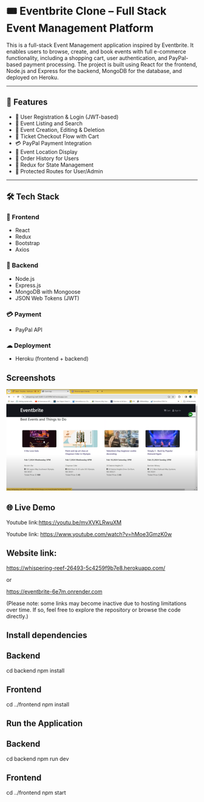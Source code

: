 # 🎟️ Eventbrite Clone – Full Stack Event Management Platform

This is a full-stack Event Management application inspired by Eventbrite. It enables users to browse, create, and book events with full e-commerce functionality, including a shopping cart, user authentication, and PayPal-based payment processing. The project is built using React for the frontend, Node.js and Express for the backend, MongoDB for the database, and deployed on Heroku.

---

## 📌 Features

- 👥 User Registration & Login (JWT-based)
- 🎫 Event Listing and Search
- 📝 Event Creation, Editing & Deletion
- 🛒 Ticket Checkout Flow with Cart
- 💳 PayPal Payment Integration
- 📍 Event Location Display
- 🧾 Order History for Users
- 🧠 Redux for State Management
- 🔐 Protected Routes for User/Admin

---

## 🛠 Tech Stack

### 🔹 Frontend
- React
- Redux
- Bootstrap
- Axios

### 🔸 Backend
- Node.js
- Express.js
- MongoDB with Mongoose
- JSON Web Tokens (JWT)

### 💳 Payment
- PayPal API

### ☁ Deployment
- Heroku (frontend + backend)

## Screenshots

![App Screenshot](https://github.com/PoojithaAlam/event_brite/blob/c5224873282bc455b259555f649bf5a4c49cc17b/EventBrite.png)

##  🌐 Live Demo

Youtube link:https://youtu.be/mvXVKLRwuXM

Youtube link: https://www.youtube.com/watch?v=hMoe3GmzK0w

## Website link: 

https://whispering-reef-26493-5c4259f9b7e8.herokuapp.com/

or

https://eventbrite-6e7m.onrender.com

(Please note: some links may become inactive due to hosting limitations over time. If so, feel free to explore the repository or browse the code directly.)

## Install dependencies

## Backend
cd backend
npm install

## Frontend
cd ../frontend
npm install
## Run the Application

## Backend
cd backend
npm run dev

## Frontend
cd ../frontend
npm start
